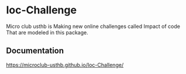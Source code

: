 # Ioc-Challenge

Micro club usthb is Making new online challenges called Impact of code That are modeled in this package.

## Documentation

https://microclub-usthb.github.io/Ioc-Challenge/
